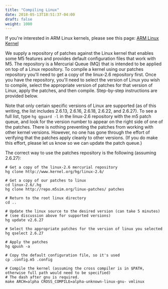 ```yaml
---
title: "Compiling Linux"
date: 2018-05-13T18:51:37-04:00
draft: false
weight: 1000
---
```


If you're interested in ARM Linux kernels, please see this page: [ARM
Linux Kernel](ARM_Linux_Kernel "wikilink")

We supply a repository of patches against the Linux kernel that enables
some M5 features and provides default configuration files that work with
M5. The repository is a Mercurial Queue (MQ) that is intended to be
applied on top of a Linux repository. To compile a kernel using our
patches repository you'll need to get a copy of the linux-2.6 repository
first. Once you have the repository, you'll need to select the version
of Linux you wish to compile, select the appropriate version of patches
for that version of Linux, apply the patches, and then compile.
Step-by-step instructions are provided below.

Note that only certain specific versions of Linux are supported (as of
this writing, the list includes 2.6.13, 2.6.16, 2.6.18, 2.6.22, and
2.6.27). To see a full list, type `hg qguard -l` in the linux-2.6
repository with the m5 patch queue, and look for the version number to
appear on the right side of one of the patches. There is nothing
preventing the patches from working with other kernel versions. However,
no one has gone through the effort of verifying that the patches apply
cleanly to other versions. (If you do make this effort, please let us
know so we can update the patch queue.)

The correct way to use the patches repository is the following (assuming
2.6.27):

    # Get a copy of the linux-2.6 mercurial repository
    hg clone http://www.kernel.org/hg/linux-2.6/

    # Get a copy of our patches to linux
    cd linux-2.6/.hg
    hg clone http://repo.m5sim.org/linux-patches/ patches

    # Return to the root linux directory
    cd ..

    # Update the linux source to the desired version (can take 5 minutes)
    # (see discussion above for supported versions)
    hg update v2.6.27

    # Select tho appropriate patches for the version of linux you selected
    hg qselect 2.6.27

    # Apply the patches
    hg qpush -a

    # Copy the default configuration file, so it's used
    cp .config.m5 .config

    # Compile the kernel (assuming the cross compiler is in $PATH, otherwise full path would need to be specified)
    # The dash after gnu is required.
    make ARCH=alpha CROSS_COMPILE=alpha-unknown-linux-gnu- vmlinux

